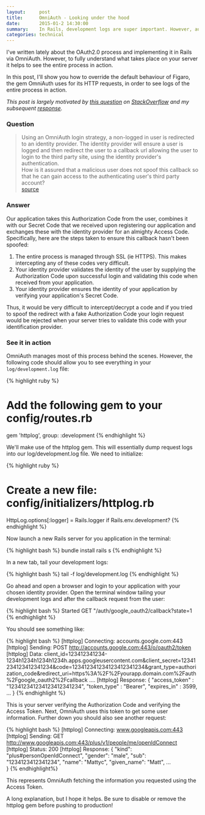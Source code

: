 ```yaml
---
layout:     post
title:      OmniAuth - Looking under the hood
date:       2015-01-2 14:30:00
summary:    In Rails, development logs are super important. However, authenticating a user via an external identification provider requires your server to send and receive HTTP requests that are not typically expressed in your log files. This post demonstrates how to log OmniAuth's request cycle to see the whole process in action.
categories: technical
---
```


I've written lately about the OAuth2.0 process and implementing it in Rails via OmniAuth. However, to fully understand what takes place on your server it helps to see the entire process in action.

In this post, I'll show you how to override the default behaviour of Figaro, the gem OmniAuth uses for its HTTP requests, in order to see logs of the entire process in action. 

*This post is largely motivated by [this question](https://stackoverflow.com/questions/11489397/what-mechanism-do-omniauth-provide-to-ensure-a-secure-login/) on [StackOverflow](http://www.stackoverflow.com) and my subsequent [response](http://stackoverflow.com/a/27747318/1038034).*

### Question

> Using an OmniAuth login strategy, a non-logged in user is redirected to an identity provider. The identity provider will ensure a user is logged and then redirect the user to a callback url allowing the user to login to the third party site, using the identity provider's authentication.  
> How is it assured that a malicious user does not spoof this callback so that he can gain access to the authenticating user's third party account?  
[source](https://stackoverflow.com/questions/11489397/what-mechanism-do-omniauth-provide-to-ensure-a-secure-login/)

### Answer

Our application takes this Authorization Code from the user, combines it with our Secret Code that we received upon registering our application and exchanges these with the identity provider for an almighty Access Code. Specifically, here are the steps taken to ensure this callback hasn't been spoofed:

  1. The entire process is managed through SSL (ie HTTPS). This makes intercepting any of these codes very difficult. 
  2. Your identity provider validates the identity of the user by supplying the Authorization Code upon successful login and validating this code when received from your application. 
  3. Your identity provider ensures the identity of your application by verifying your application's Secret Code.

Thus, it would be very difficult to intercept/decrypt a code and if you tried to spoof the redirect with a fake Authorization Code your login request would be rejected when your server tries to validate this code with your identification provider. 

### See it in action

OmniAuth manages most of this process behind the scenes. However, the following code should allow you to see everything in your `log/development.log` file:

{% highlight ruby %}
# Add the following gem to your config/routes.rb
gem 'httplog', group: :development
{% endhighlight %}

We'll make use of the httplog gem. This will essentially dump request logs into our log/development.log file. We need to initialize:

{% highlight ruby %}
# Create a new file: config/initializers/httplog.rb
HttpLog.options[:logger] = Rails.logger if Rails.env.development?
{% endhighlight %}

Now launch a new Rails server for you application in the terminal:

{% highlight bash %}
bundle install
rails s
{% endhighlight %}

In a new tab, tail your development logs:

{% highlight bash %}
tail -f log/development.log
{% endhighlight %}

Go ahead and open a browser and login to your application with your chosen identity provider. Open the terminal window tailing your development logs and after the callback request from the user: 

{% highlight bash %}
Started GET "/auth/google_oauth2/callback?state=1 
{% endhighlight %}

You should see something like:

{% highlight bash %}
[httplog] Connecting: accounts.google.com:443
[httplog] Sending: POST http://accounts.google.com:443/o/oauth2/token
[httplog] Data: client_id=123412341234-1234h1234h1234h1234h.apps.googleusercontent.com&client_secret=12341234123412341234&code=123412341234123412341234&grant_type=authorization_code&redirect_uri=https%3A%2F%2Fyourapp.domain.com%2Fauth%2Fgoogle_oauth2%2Fcallback
....
[httplog] Response:
{
  "access_token" : "123412341234123412341234",
  "token_type" : "Bearer",
  "expires_in" : 3599,
  ...
}
{% endhighlight %}


This is your server verifying the Authorization Code and verifying the Access Token. Next, OmniAuth uses this token to get some user information. Further down you should also see another request:

{% highlight bash %}
[httplog] Connecting: www.googleapis.com:443
[httplog] Sending: GET http://www.googleapis.com:443/plus/v1/people/me/openIdConnect
[httplog] Status: 200
[httplog] Response:
{
  "kind": "plus#personOpenIdConnect",
  "gender": "male",
  "sub": "1234123412341234",
  "name": "Mattyc",
  "given_name": "Matt",
  ...  
}
{% endhighlight%}

This represents OmniAuth fetching the information you requested using the Access Token.

A long explanation, but I hope it helps. Be sure to disable or remove the httplog gem before pushing to production!
